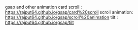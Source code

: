 
gsap and other animation
card scroll : https://rajput64.github.io/gsap/card%20scroll
scroll animation: https://rajput64.github.io/gsap/scroll%20animation
tilt : https://rajput64.github.io/gsap/tilt
